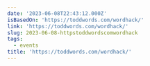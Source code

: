```yaml
---
date: '2023-06-08T22:43:12.000Z'
isBasedOn: 'https://toddwords.com/wordhack/'
link: 'https://toddwords.com/wordhack/'
slug: 2023-06-08-httpstoddwordscomwordhack
tags:
  - events
title: 'https://toddwords.com/wordhack/'
---
```


